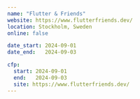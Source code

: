 ```yaml
---
name: "Flutter & Friends"
website: https://www.flutterfriends.dev/
location: Stockholm, Sweden
online: false

date_start: 2024-09-01
date_end:   2024-09-03

cfp:
  start: 2024-09-01
  end:   2024-09-03
  site: https://www.flutterfriends.dev/
---
```


